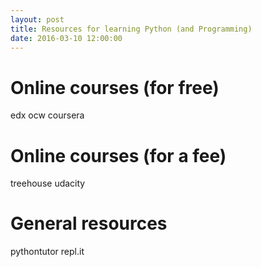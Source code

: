 ```yaml
---
layout: post
title: Resources for learning Python (and Programming)
date: 2016-03-10 12:00:00
---
```


# Online courses (for free)

edx
ocw
coursera

# Online courses (for a fee)

treehouse
udacity

# General resources

pythontutor
repl.it


